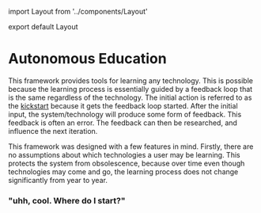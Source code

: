 import Layout from '../components/Layout'

export default Layout

# Autonomous Education

This framework provides tools for learning any technology. This is possible because the learning process is essentially guided by a feedback loop that is the same regardless of the technology. The initial action is referred to as the [kickstart](documents/kickstart) because it gets the feedback loop started. After the initial input, the system/technology will produce some form of feedback. This feedback is often an error. The feedback can then be researched, and influence the next iteration.  
  
This framework was designed with a few features in mind. Firstly, there are no assumptions about which technologies a user may be learning. This protects the system from obsolescence, because over time even though technologies may come and go, the learning process does not change significantly from year to year.

 ### "uhh, cool. Where do I start?"

